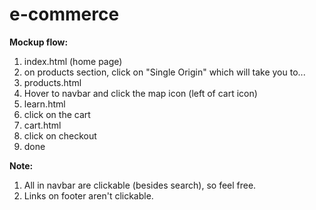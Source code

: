# e-commerce

**Mockup flow:**
1. index.html (home page)
2. on products section, click on "Single Origin" which will take you to...
3. products.html
4. Hover to navbar and click the map icon (left of cart icon)
5. learn.html
6. click on the cart
7. cart.html
8. click on checkout
9. done


**Note:**
1. All in navbar are clickable (besides search), so feel free.
2. Links on footer aren't clickable.